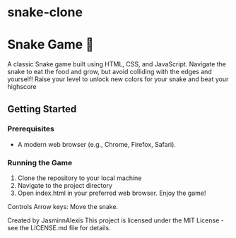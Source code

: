 # snake-clone
# Snake Game 🐍

A classic Snake game built using HTML, CSS, and JavaScript. Navigate the snake to eat the food and grow, but avoid colliding with the edges and yourself! 
Raise your level to unlock new colors for your snake and beat your highscore


## Getting Started
### Prerequisites
- A modern web browser (e.g., Chrome, Firefox, Safari).
### Running the Game
1. Clone the repository to your local machine
2. Navigate to the project directory
3. Open index.html in your preferred web browser.
Enjoy the game!

Controls
Arrow keys: Move the snake.

Created by JasminnAlexis
This project is licensed under the MIT License - see the LICENSE.md file for details.
